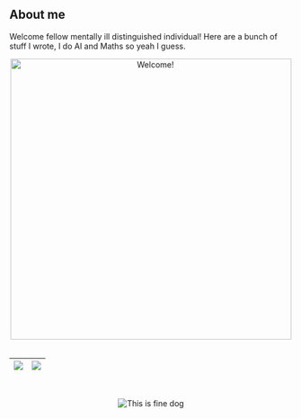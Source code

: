 ## About me 
Welcome fellow mentally ill distinguished individual! 
Here are a bunch of stuff I wrote, I do AI and Maths so yeah I guess.<br>
<div align="center" width="50">

<img src="https://media.giphy.com/media/QNFhOolVeCzPQ2Mx85/giphy.gif" alt="Welcome!" width="500"/>

</div>


<br>
<div align="center" width="50">


| <a href="#"><img src="https://github-readme-stats.vercel.app/api?username=tortoiseshell04&show_icons=true&theme=transparent&hide=prs,contribs&hide_border=true"></a> | <a href="#"><img src="https://github-readme-stats.vercel.app/api/top-langs/?username=tortoiseshell04&theme=transparent&layout=compact&hide_border=true&size_weight=1&count_weight=1"></a> |
| ----------- | ----------- |

</div>
<br>
<div align="center" width="50">

![This is fine dog](https://media.npr.org/assets/img/2023/01/14/this-is-fine_custom-dcb93e90c4e1548ffb16978a5a8d182270c872a9-s800-c85.webp)

</div>

